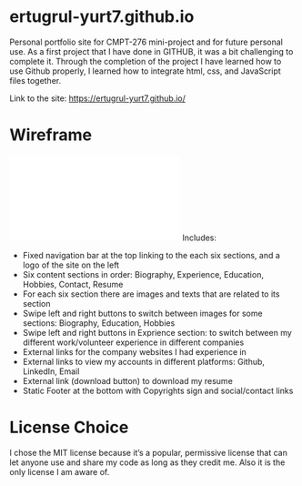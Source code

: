 # ertugrul-yurt7.github.io
Personal portfolio site for CMPT-276 mini-project and for future personal use.
As a first project that I have done in GITHUB, it was a bit challenging to complete it.
Through the completion of the project I have learned how to use Github properly,
I learned how to integrate html, css, and JavaScript files together.

Link to the site: https://ertugrul-yurt7.github.io/

# Wireframe 
![Wireframe file](wireframe.pdf)
Includes:
- Fixed navigation bar at the top linking to the each six sections, and a logo of the site on the left
- Six content sections in order: Biography, Experience, Education, Hobbies, Contact, Resume
- For each six section there are images and texts that are related to its section
- Swipe left and right buttons to switch between images for some sections: Biography, Education, Hobbies
- Swipe left and right buttons in Exprience section: to switch between my different work/volunteer experience in different companies
- External links for the company websites I had experience in
- External links to view my accounts in different platforms: Github, LinkedIn, Email
- External link (download button) to download my resume
- Static Footer at the bottom with Copyrights sign and social/contact links

# License Choice
I chose the MIT license because it’s a popular, permissive license that can let anyone use 
and share my code as long as they credit me. Also it is the only license I am aware of.

